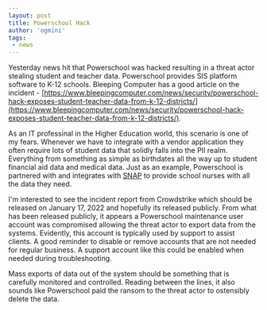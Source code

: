 ```yaml
---
layout: post
title: Powerschool Hack
author: 'ogmini'
tags:
 - news 
---
```


Yesterday news hit that Powerschool was hacked resulting in a threat actor stealing student and teacher data. Powerschool provides SIS platform software to K-12 schools. Bleeping Computer has a good article on the incident - [https://www.bleepingcomputer.com/news/security/powerschool-hack-exposes-student-teacher-data-from-k-12-districts/](https://www.bleepingcomputer.com/news/security/powerschool-hack-exposes-student-teacher-data-from-k-12-districts/).

As an IT professinal in the Higher Education world, this scenario is one of my fears. Whenever we have to integrate with a vendor application they often require lots of student data that solidly falls into the PII realm. Everything from something as simple as birthdates all the way up to student financial aid data and medical data. Just as an example, Powerschool is partnered with and integrates with [SNAP](https://www.powerschool.com/company/partners/snap-health-center/) to provide school nurses with all the data they need.  

I'm interested to see the incident report from Crowdstrike which should be released on January 17, 2022 and hopefully its released publicly. From what has been released publicly, it appears a Powerschool maintenance user account was compromised allowing the threat actor to export data from the systems. Evidently, this account is typically used by support to assist clients. A good reminder to disable or remove accounts that are not needed for regular business. A support account like this could be enabled when needed during troubleshooting. 

Mass exports of data out of the system should be something that is carefully monitored and controlled. Reading between the lines, it also sounds like Powerschool paid the ransom to the threat actor to ostensibly delete the data.